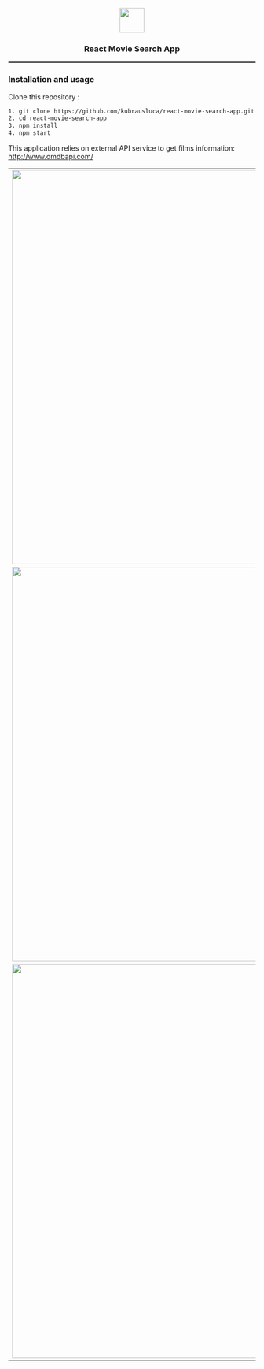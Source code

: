 <p align="center">
  <img width="50" height="50" src="https://www.flaticon.com/svg/static/icons/svg/3163/3163508.svg">
</p>
<h3 align="center">
  React Movie Search App
</h3>
<hr style="border:1px solid gray"> </hr>

### Installation and usage
Clone this repository :

```bash
1. git clone https://github.com/kubrausluca/react-movie-search-app.git
2. cd react-movie-search-app
3. npm install
4. npm start
```

This application relies on external API service to get films information: 
http://www.omdbapi.com/


<table>
  <tr>
    <td valign="top"><img src="https://user-images.githubusercontent.com/42738275/93144793-8231a980-f6f3-11ea-9e45-d4fe25907935.PNG" width="800px"></td>
  </tr>
  <tr>
    <td valign="top"><img src="https://user-images.githubusercontent.com/42738275/93144848-a3929580-f6f3-11ea-8cff-9c875de99363.PNG" width="800px"></td>
  </tr>
  <tr>
    <td valign="top"><img src="https://user-images.githubusercontent.com/42738275/93144868-b5743880-f6f3-11ea-9418-f63ab9c5b9d8.PNG" width="800px"></td>
  </tr>
 </table>
